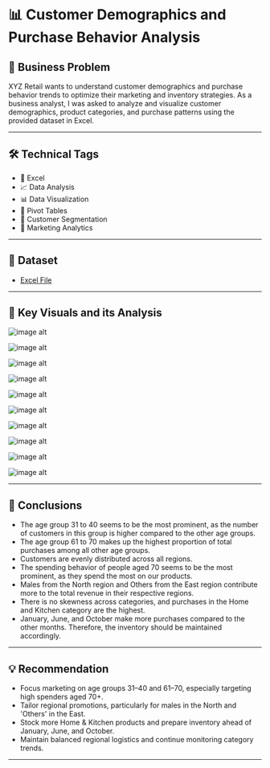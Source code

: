 # 📊 Customer Demographics and Purchase Behavior Analysis

## 🧩 Business Problem

XYZ Retail wants to understand customer demographics and purchase behavior trends to optimize their marketing and inventory strategies. As a business analyst, I was asked to analyze and visualize customer demographics, product categories, and purchase patterns using the provided dataset in Excel.

---

## 🛠️ Technical Tags

- 📗 Excel  
- 📈 Data Analysis  
- 📊 Data Visualization  
- 🔄 Pivot Tables  
- 👥 Customer Segmentation  
- 📣 Marketing Analytics  

---

## 📁 Dataset

- [Excel File](https://github.com/aruna-sundar/Customer-Demographics-and-Purchase-Behavior-Analysis/blob/main/Customer%20Demographics%20and%20Purchase%20Behavior%20Analysis.xlsx)

---

## 📌 Key Visuals and its Analysis

![image alt](https://github.com/aruna-sundar/Customer-Demographics-and-Purchase-Behavior-Analysis/blob/499f41f04ae0783a77ee7ec7165e4adbace6764f/Customer%20Age%20Distribution.png)

![image alt](https://github.com/aruna-sundar/Customer-Demographics-and-Purchase-Behavior-Analysis/blob/bdf88561b143f21f195e7df2688e388319b6985b/Customer%20Distribution%20by%20Region.png)

![image alt](https://github.com/aruna-sundar/Customer-Demographics-and-Purchase-Behavior-Analysis/blob/bf7ffacf68f7dd411e284976d494702914cec4e5/Monthly%20Purchase%20Trend.png)

![image alt](https://github.com/aruna-sundar/Customer-Demographics-and-Purchase-Behavior-Analysis/blob/33bc6cdb5d3fefd84159d204da0e804745001982/Monthly%20Revenue%20Trend%20across%20Categories.png)

![image alt](https://github.com/aruna-sundar/Customer-Demographics-and-Purchase-Behavior-Analysis/blob/e338e2070cfedba4a7527ab06520802bd4279ae0/Proportion%20of%20Purchases%20made%20by%20Different%20Age%20Groups%20in%20each%20Region.png)

![image alt](https://github.com/aruna-sundar/Customer-Demographics-and-Purchase-Behavior-Analysis/blob/2c19f4aa0d60d06b38a03e4a280c412fc959f29e/Regional%20Revenue%20by%20Gender.png)

![image alt](https://github.com/aruna-sundar/Customer-Demographics-and-Purchase-Behavior-Analysis/blob/06944c17aeda3fa64af8f72d71e28db16b1c0332/Relationship%20between%20Age%20and%20Purchase%20Amount.png)

![image alt](https://github.com/aruna-sundar/Customer-Demographics-and-Purchase-Behavior-Analysis/blob/3e54647e490b01af3629e1f382b37f5a23b29844/Total%20Purchase%20Amount%20by%20Product%20Categories.png)

![image alt](https://github.com/aruna-sundar/Customer-Demographics-and-Purchase-Behavior-Analysis/blob/ba0c28768b908b2679d6f09ea61be2c32846259e/Total%20Purchases%20by%20Product%20Category.png)

![image alt](https://github.com/aruna-sundar/Customer-Demographics-and-Purchase-Behavior-Analysis/blob/ad32e6711fb183163555a89f0c2a03a8e4dee372/Total%20Revenue%20by%20Product%20Category.png)

---

## 📍 Conclusions

- The age group 31 to 40 seems to be the most prominent, as the number of customers in this group is higher compared to the other age groups.​  
- The age group 61 to 70 makes up the highest proportion of total purchases among all other age groups.​  
- Customers are evenly distributed across all regions.​  
- The spending behavior of people aged 70 seems to be the most prominent, as they spend the most on our products.​  
- Males from the North region and Others from the East region contribute more to the total revenue in their respective regions.​  
- There is no skewness across categories, and purchases in the Home and Kitchen category are the highest.​  
- January, June, and October make more purchases compared to the other months. Therefore, the inventory should be maintained accordingly.​

---

## 💡 Recommendation

- Focus marketing on age groups 31–40 and 61–70, especially targeting high spenders aged 70+.  
- Tailor regional promotions, particularly for males in the North and 'Others' in the East.  
- Stock more Home & Kitchen products and prepare inventory ahead of January, June, and October.  
- Maintain balanced regional logistics and continue monitoring category trends.

---
